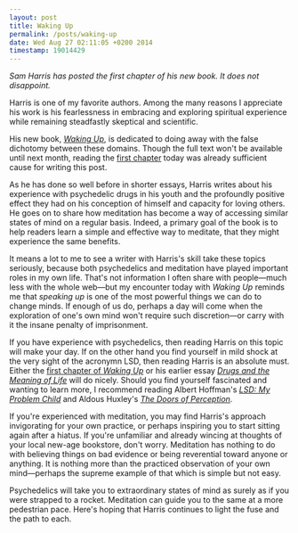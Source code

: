 ```yaml
---
layout: post
title: Waking Up
permalink: /posts/waking-up
date: Wed Aug 27 02:11:05 +0200 2014
timestamp: 19014429
---
```


_Sam Harris has posted the first chapter of his new book. It does not disappoint._

Harris is one of my favorite authors. Among the many reasons I appreciate his work is his fearlessness in embracing and exploring spiritual experience while remaining steadfastly skeptical and scientific.

His new book, [_Waking Up_][1], is dedicated to doing away with the false dichotomy between these domains. Though the full text won't be available until next month, reading the [first chapter][2] today was already sufficient cause for writing this post.

As he has done so well before in shorter essays, Harris writes about his experience with psychedelic drugs in his youth and the profoundly positive effect they had on his conception of himself and capacity for loving others. He goes on to share how meditation has become a way of accessing similar states of mind on a regular basis. Indeed, a primary goal of the book is to help readers learn a simple and effective way to meditate, that they might experience the same benefits.

It means a lot to me to see a writer with Harris's skill take these topics seriously, because both psychedelics and meditation have played important roles in my own life. That's not information I often share with people—much less with the whole web—but my encounter today with _Waking Up_ reminds me that _speaking up_ is one of the most powerful things we can do to change minds. If enough of us do, perhaps a day will come when the exploration of one's own mind won't require such discretion—or carry with it the insane penalty of imprisonment.

If you have experience with psychedelics, then reading Harris on this topic will make your day. If on the other hand you find yourself in mild shock at the very sight of the acronymn LSD, then reading Harris is an absolute must. Either the [first chapter of _Waking Up_][2] or his earlier essay [_Drugs and the Meaning of Life_][3] will do nicely. Should you find yourself fascinated and wanting to learn more, I recommend reading Albert Hoffman's [_LSD: My Problem Child_][4] and Aldous Huxley's [_The Doors of Perception_][5].

If you're experienced with meditation, you may find Harris's approach invigorating for your own practice, or perhaps inspiring you to start sitting again after a hiatus. If you're unfamiliar and already wincing at thoughts of your local new-age bookstore, don't worry. Meditation has nothing to do with believing things on bad evidence or being reverential toward anyone or anything. It is nothing more than the practiced observation of your own mind—perhaps the supreme example of that which is simple but not easy.

Psychedelics will take you to extraordinary states of mind as surely as if you were strapped to a rocket. Meditation can guide you to the same at a more pedestrian pace. Here's hoping that Harris continues to light the fuse and the path to each.

[2]: http://www.amazon.com/gp/product/1451636016
[1]: http://www.samharris.org/blog/item/chapter-one
[3]: http://www.samharris.org/blog/item/drugs-and-the-meaning-of-life
[4]: http://www.amazon.com/LSD-Problem-Child-Reflections-Mysticism/dp/0979862221
[5]: http://www.amazon.com/Perception-Turtleback-Library-Binding-Edition/dp/1417628596/
